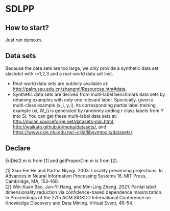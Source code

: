 # SDLPP
## How to start?
Just run demo.m.


## Data sets
Because the data sets are too large, we only provide a synthetic data set slashdot with r=1,2,3 and a real-world data set lost.
- Real-world data sets are publicly available at: http://palm.seu.edu.cn/zhangml/Resources.htm#data.
- Synthetic data sets are derived from multi-label benchmark data sets by retaining examples with only one relevant label.
   Specically, given a multi-class example (x_i, y_i), its corresponding partial label training example (xi, W_i) is generated by 
   randomly adding r class labels from Y into Si. You can get these multi-label data sets at: http://mulan.sourceforge.net/datasets-mlc.html,
   http://waikato.github.io/meka/datasets/, and https://www.csie.ntu.edu.tw/~cjlin/libsvmtools/datasets/.


## Declare
EuDist2.m is from [1] and getProperDim.m is from [2].

[1] Xiao-Fei He and Partha Niyogi. 2003. Locality preserving projections. In Advances in Neural Information Processing Systems 16. MIT Press, Cambridge, MA, 153–160.  
[2] Wei-Xuan Bao, Jun-Yi Hang, and Min-Ling Zhang. 2021. Partial label dimensionality reduction via confidence-based dependence maximization. In Proceedings of the 27th ACM SIGKDD International Conference on Knowledge Discovery and Data Mining. Virtual Event, 46–54.
